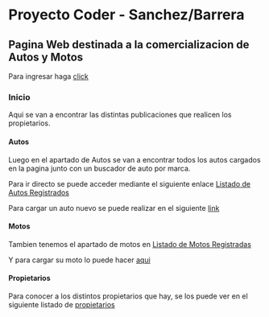 # Proyecto Coder - Sanchez/Barrera

## Pagina Web destinada a la comercializacion de Autos y Motos

Para ingresar haga [click][website]

### Inicio

Aqui se van a encontrar las distintas publicaciones que realicen los propietarios.

#### Autos 

Luego en el apartado de Autos se van a encontrar todos los autos cargados en la pagina junto con un buscador de auto por marca.

Para ir directo se puede acceder mediante el siguiente enlace [Listado de Autos Registrados][autos]

Para cargar un auto nuevo se puede realizar en el siguiente [link][formA]

#### Motos

Tambien tenemos el apartado de motos en [Listado de Motos Registradas][motos]

Y para cargar su moto lo puede hacer [aqui][formM]

#### Propietarios

Para conocer a los distintos propietarios que hay, se los puede ver en el siguiente listado de [propietarios][formP]





[website]: http://127.0.0.1:8000/App/
[motos]: http://127.0.0.1:8000/App/motos/
[autos]: http://127.0.0.1:8000/App/autos/
[formA]: http://127.0.0.1:8000/App/formulario_auto/
[formM]: http://127.0.0.1:8000/App/formulario_moto/
[formP]: http://127.0.0.1:8000/App/formulario_propietario/
